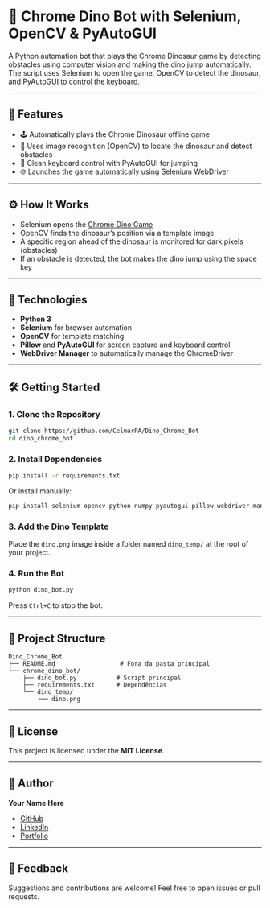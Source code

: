 # 🦖 Chrome Dino Bot with Selenium, OpenCV & PyAutoGUI

A Python automation bot that plays the Chrome Dinosaur game by detecting obstacles using computer vision and making the dino jump automatically. The script uses Selenium to open the game, OpenCV to detect the dinosaur, and PyAutoGUI to control the keyboard.

---

## 🚀 Features

- 🕹️ Automatically plays the Chrome Dinosaur offline game
- 🧠 Uses image recognition (OpenCV) to locate the dinosaur and detect obstacles
- 🧼 Clean keyboard control with PyAutoGUI for jumping
- 🌐 Launches the game automatically using Selenium WebDriver

---

## ⚙️ How It Works

- Selenium opens the [Chrome Dino Game](https://chromedino.com/)
- OpenCV finds the dinosaur’s position via a template image
- A specific region ahead of the dinosaur is monitored for dark pixels (obstacles)
- If an obstacle is detected, the bot makes the dino jump using the space key

---

## 🧰 Technologies

- **Python 3**
- **Selenium** for browser automation
- **OpenCV** for template matching
- **Pillow** and **PyAutoGUI** for screen capture and keyboard control
- **WebDriver Manager** to automatically manage the ChromeDriver

---

## 🛠️ Getting Started

### 1. Clone the Repository

```bash
git clone https://github.com/CelmarPA/Dino_Chrome_Bot
cd dino_chrome_bot
```

### 2. Install Dependencies

```bash
pip install -r requirements.txt
```

Or install manually:

```bash
pip install selenium opencv-python numpy pyautogui pillow webdriver-manager
```

### 3. Add the Dino Template

Place the `dino.png` image inside a folder named `dino_temp/` at the root of your project.

### 4. Run the Bot

```bash
python dino_bot.py
```

Press `Ctrl+C` to stop the bot.

---

## 📂 Project Structure

```
Dino_Chrome_Bot
├── README.md                  # Fora da pasta principal
└── chrome_dino_bot/
    ├── dino_bot.py           # Script principal 
    ├── requirements.txt      # Dependências
    └── dino_temp/
        └── dino.png
```

---

## 📄 License

This project is licensed under the **MIT License**.

---

## 👤 Author

**Your Name Here**

- [GitHub](https://github.com/CelmarPA)
- [LinkedIn](https://linkedin.com/in/celmar-pereira-de-andrade-039830181)
- [Portfolio](https://yourportfolio.com)

---

## 💬 Feedback

Suggestions and contributions are welcome! Feel free to open issues or pull requests.
